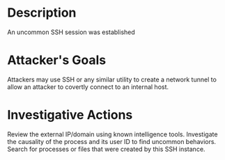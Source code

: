 # Description
An uncommon SSH session was established
# Attacker's Goals
Attackers may use SSH or any similar utility to create a network tunnel to allow an attacker to covertly connect to an internal host.
# Investigative Actions
Review the external IP/domain using known intelligence tools.
Investigate the causality of the process and its user ID to find uncommon behaviors.
Search for processes or files that were created by this SSH instance.
